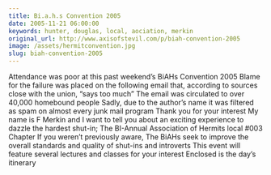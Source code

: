 ```yaml
---
title: Bi.a.h.s Convention 2005
date: 2005-11-21 06:00:00
keywords: hunter, douglas, local, aociation, merkin
original_url: http://www.axisofstevil.com/p/biah-convention-2005
image: /assets/hermitconvention.jpg
slug: biah-convention-2005
---
```


Attendance was poor at this past weekend’s BiAHs Convention 2005 Blame for the failure was placed on the following email that, according to sources close with the union, “says too much” The email was circulated to over 40,000 homebound people Sadly, due to the author’s name it was filtered as spam on almost every junk mail program
Thank you for your interest My name is F Merkin and I want to tell you about an exciting experience to dazzle the hardest shut-in; The BI-Annual Association of Hermits local #003 Chapter If you weren’t previously aware, The BiAHs seek to improve the overall standards and quality of shut-ins and introverts This event will feature several lectures and classes for your interest Enclosed is the day’s itinerary

